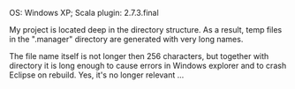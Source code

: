 OS: Windows XP;
Scala plugin: 2.7.3.final


My project is located deep in the directory structure. As a result, temp files in the ".manager" directory are generated with very long names.

The file name itself is not longer then 256 characters, but together with directory it is long enough to cause errors in Windows explorer and to crash Eclipse on rebuild.
Yes, it's no longer relevant ...
